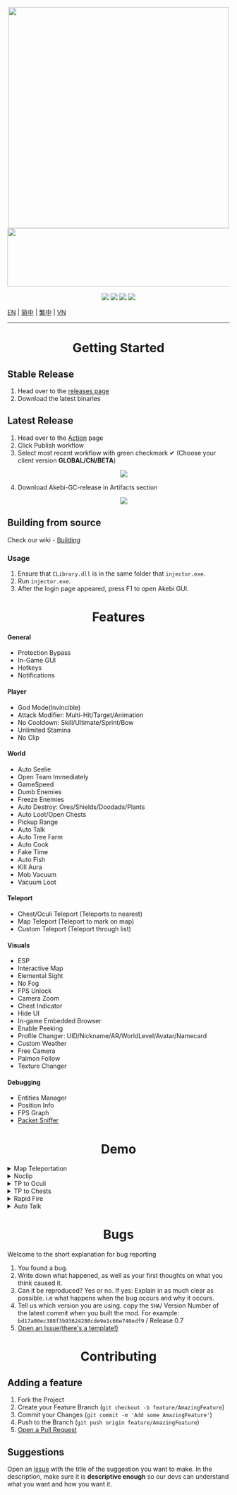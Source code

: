 <p align="center">
  <a href="#"><img width="500" height="500" src="https://user-images.githubusercontent.com/67109235/176832758-7089defd-0edd-4c7a-bd69-60eeef99dca7.png"></a>
  <a href="#"><img width="690" height="133" src="https://user-images.githubusercontent.com/67109235/176832764-471a6bd5-405f-43dd-97ec-c11997880993.png"></a>
</p>

<p align="center">
	<a href="https://github.com/tiy331/Akebi-GC/releases/latest"><img src="https://img.shields.io/github/v/release/tiy331/Akebi-GC?style=for-the-badge"></a>
	<a href="https://github.com/tiy331/Akebi-GC/releases"><img src="https://img.shields.io/github/downloads/tiy331/Akebi-GC/total.svg?style=for-the-badge"></a>
	<a href="https://github.com/tiy331/Akebi-GC/graphs/contributors"><img src="https://img.shields.io/github/contributors/tiy331/Akebi-GC?style=for-the-badge&color=red"></a>
	<a href="https://discord.gg/MmV8hNZB9S"><img src="https://img.shields.io/discord/440536354544156683?label=Discord&logo=discord&style=for-the-badge&color=blueviolet"></a>
</p>

[EN](README.md) | [简中](README_zh-Hans.md) | [繁中](README_zh-Hant.md) | [VN](README_vi-vn.md)

---

<h1 align="center">Getting Started</h1>

## Stable Release
1. Head over to the [releases page](https://github.com/tiy331/Akebi-GC/releases)
2. Download the latest binaries

## Latest Release
1. Head over to the [Action](https://github.com/tiy331/Akebi-GC/actions) page
1. Click Publish workflow
1. Select most recent workflow with green checkmark ✔ (Choose your client version **GLOBAL/CN/BETA**)
	<p align="center">
	  <a href="#"><img src="https://user-images.githubusercontent.com/96950043/186429274-1e556c58-8027-4ec9-9c1d-3609c75aede4.png"></a>
	</p>
4. Download Akebi-GC-release in Artifacts section
	<p align="center">
	  <a href="#"><img src="https://user-images.githubusercontent.com/96950043/186429302-7c7be3f6-df2f-4e49-9bb9-4a703c3491df.png"></a>
	</p>

## Building from source
Check our wiki - [Building](https://github.com/tiy331/Akebi-GC/wiki/Building%EF%BD%9C%E5%BB%BA%E7%BD%AE)

### Usage
1. Ensure that `CLibrary.dll` is in the same folder that `injector.exe`.
2. Run `injector.exe`.
3. After the login page appeared, press F1 to open Akebi GUI.

<h1 align="center">Features</h1>

#### General
- Protection Bypass
- In-Game GUI
- Hotkeys
- Notifications

#### Player
- God Mode(Invincible)
- Attack Modifier: Multi-Hit/Target/Animation
- No Cooldown: Skill/Ultimate/Sprint/Bow
- Unlimited Stamina
- No Clip

#### World
- Auto Seelie
- Open Team Immediately
- GameSpeed
- Dumb Enemies
- Freeze Enemies
- Auto Destroy: Ores/Shields/Doodads/Plants
- Auto Loot/Open Chests
- Pickup Range
- Auto Talk
- Auto Tree Farm
- Auto Cook
- Fake Time
- Auto Fish
- Kill Aura
- Mob Vacuum
- Vacuum Loot

#### Teleport
- Chest/Oculi Teleport (Teleports to nearest)
- Map Teleport (Teleport to mark on map)
- Custom Teleport (Teleport through list)

#### Visuals 
- ESP
- Interactive Map
- Elemental Sight
- No Fog
- FPS Unlock
- Camera Zoom
- Chest Indicator
- Hide UI
- In-game Embedded Browser
- Enable Peeking
- Profile Changer: UID/Nickname/AR/WorldLevel/Avatar/Namecard
- Custom Weather
- Free Camera
- Paimon Follow
- Texture Changer

#### Debugging
- Entities Manager
- Position Info
- FPS Graph
- [Packet Sniffer](https://github.com/Akebi-Group/Akebi-PacketSniffer)

<h1 align="center">Demo</h1>

<details>
  <summary>Map Teleportation</summary>
  <img src="https://github.com/CallowBlack/gif-demos/blob/main/genshin-cheat/map-teleport-demo.gif"/>
</details>
<details>
  <summary>Noclip</summary>
  <img src="https://github.com/CallowBlack/gif-demos/blob/main/genshin-cheat/noclip-demo.gif"/>
</details>
<details>
  <summary>TP to Oculi</summary>
  <img src="https://github.com/CallowBlack/gif-demos/blob/main/genshin-cheat/oculi-teleport-demo.gif"/>
</details>
<details>
  <summary>TP to Chests</summary>
  <img src="https://github.com/CallowBlack/gif-demos/blob/main/genshin-cheat/chest-teleport-demo.gif"/>
</details>
<details>
  <summary>Rapid Fire</summary>
  <img src="https://github.com/CallowBlack/gif-demos/blob/main/genshin-cheat/rapid-fire-demo.gif"/>
</details>
<details>
  <summary>Auto Talk</summary>
  <img src="https://github.com/CallowBlack/gif-demos/blob/main/genshin-cheat/auto-talk-demo.gif"/>
</details>

<h1 align="center">Bugs</h1>

Welcome to the short explanation for bug reporting

1. You found a bug.
1. Write down what happened, as well as your first thoughts on what you think caused it.
1. Can it be reproduced? Yes or no. If yes: Explain in as much clear as possible. i.e what happens when the bug occurs and why it occurs. 
1. Tell us which version you are using. copy the `SHA`/ Version Number of the latest commit when you built the mod. For example: `bd17a00ec388f3b93624280cde9e1c66e740edf9` / Release 0.7
1. [Open an Issue(there's a template!)](https://github.com/Akebi-Group/Akebi-GC/issues)

<h1 align="center">Contributing</h1>


## Adding a feature
1. Fork the Project
1. Create your Feature Branch (`git checkout -b feature/AmazingFeature`)
1. Commit your Changes (`git commit -m 'Add some AmazingFeature'`)
1. Push to the Branch (`git push origin feature/AmazingFeature`)
2. [Open a Pull Request](https://github.com/Akebi-Group/Akebi-GC/pulls)

## Suggestions

Open an [issue](https://github.com/Akebi-Group/Akebi-GC/issues) with the title of the suggestion you want to make.
In the description, make sure it is **descriptive enough** so our devs can understand what you want and how you want it.  
